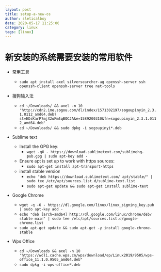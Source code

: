 ```yaml
---
layout: post
title: setup-a-new-os
author: sleticalboy
date: 2020-05-17 11:25:00
category: linux
tags: [linux]
---
```


# 新安装的系统需要安装的常用软件

- 常用工具
	- `sudo apt install axel silversearcher-ag openssh-server ssh openssh-client openssh-server tree net-tools`

- 搜狗输入法
	- `cd ~/Downloads/ && axel -n 10 "http://cdn2.ime.sogou.com/dl/index/1571302197/sogoupinyin_2.3.1.0112_amd64.deb?st=EDsKarP7mjX2oPmtqBOCJA&e=1589200310&fn=sogoupinyin_2.3.1.0112_amd64.deb"`
	- `cd ~/Downloads/ && sudo dpkg -i sogoupinyi*.deb`
- Sublime text
	- Install the GPG key:
		- `wget -qO - https://download.sublimetext.com/sublimehq-pub.gpg | sudo apt-key add -`
	- Ensure apt is set up to work with https sources:
		- `sudo apt-get install apt-transport-https`
	- install stable version
		- `echo "deb https://download.sublimetext.com/ apt/stable/" | sudo tee /etc/apt/sources.list.d/sublime-text.list`
		- `sudo apt-get update && sudo apt-get install sublime-text`
- Google Chrome
	- `wget -q -O - https://dl.google.com/linux/linux_signing_key.pub | sudo apt-key add -`
	- `echo "deb [arch=amd64] http://dl.google.com/linux/chrome/deb/ stable main" | sudo tee /etc/apt/sources.list.d/google-chrome.list`
	- `sudo apt-get update && sudo apt-get -y install google-chrome-stable`
- Wps Office
	- `cd ~/Downloads && axel -n 10 "https://wdl1.cache.wps.cn/wps/download/ep/Linux2019/9505/wps-office_11.1.0.9505_amd64.deb"`
	- `sudo dpkg -i wps-office*.deb`
